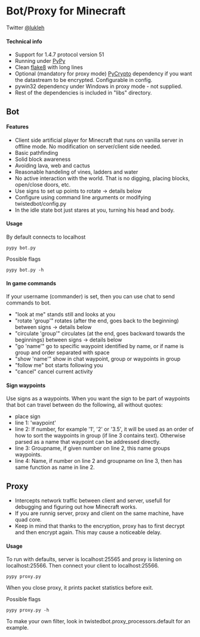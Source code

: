 # Bot/Proxy for Minecraft
Twitter [@lukleh](https://twitter.com/lukleh "@lukleh")
#### Technical info
- Support for 1.4.7 protocol version 51
- Running under [PyPy](http://pypy.org/ "PyPy")
- Clean [flake8](http://pypi.python.org/pypi/flake8/ "flake8") with long lines
- Optional (mandatory for proxy mode) [PyCrypto](https://www.dlitz.net/software/pycrypto/ "PyCrypto") dependency if you want the datastream to be encrypted. Configurable in config.
- pywin32 dependency under Windows in proxy mode - not supplied.
- Rest of the dependencies is included in "libs" directory.


## Bot
#### Features
- Client side artificial player for Minecraft that runs on vanilla server in offline mode. No modification on server/client side needed.
- Basic pathfinding
- Solid block awareness
- Avoiding lava, web and cactus
- Reasonable handeling of vines, ladders and water
- No active interaction with the world. That is no digging, placing blocks, open/close doors, etc.
- Use signs to set up points to rotate  -> details below
- Configure using command line arguments or modifying twistedbot/config.py
- In the idle state bot just stares at you, turning his head and body.

#### Usage
By default connects to localhost

	pypy bot.py 

Possible flags

	pypy bot.py -h

#### In game commands
If your username (commander) is set, then you can use chat to send commands to bot.

- "look at me" stands still and looks at you
- "rotate 'group'" rotates (after the end, goes back to the beginning) between signs -> details below
- "circulate 'group'" circulates (at the end, goes backward towards the beginnings) between signs -> details below
- "go 'name'" go to specific waypoint identified by name, or if name is group and order separated with space
- "show 'name'" show in chat waypoint, group or waypoints in group
- "follow me" bot starts following you
- "cancel" cancel current activity

#### Sign waypoints
Use signs as a waypoints. When you want the sign to be part of waypoints that bot can travel between do the following, all without quotes:

- place sign
- line 1: 'waypoint' 
- line 2: If number, for example '1', '2' or '3.5', it will be used as an order of how to sort the waypoints in group (if line 3 contains text). Otherwise parsed as a name that waypoint can be addressed directly.
- line 3: Groupname, if given number on line 2, this name groups waypoints.
- line 4: Name, if number on line 2 and groupname on line 3, then has same function as name in line 2.

## Proxy
- Intercepts network traffic between client and server, usefull for debugging and figuring out how Minecraft works.
- If you are runnig server, proxy and client on the same machine, have quad core.
- Keep in mind that thanks to the encryption, proxy has to first decrypt and then encrypt again. This may cause a noticeable delay.

#### Usage
To run with defaults, server is localhost:25565 and proxy is listening on localhost:25566. Then connect your client to localhost:25566.

	pypy proxy.py
	
When you close proxy, it prints packet statistics before exit.

Possible flags

	pypy proxy.py -h

To make your own filter, look in twistedbot.proxy_processors.default for an example.
